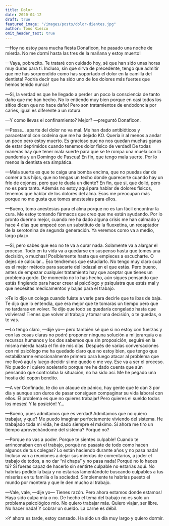 ```yaml
---
title: Dolor
date: 2020-04-12
draft: true
featured_image: "/images/posts/dolor-dientes.jpg"
author: Tono Riesco
omit_header_text: true
---
```


—Hoy no estoy para mucha fiesta Donaficon, he pasado una noche de mierda. No me dormí hasta las tres de la mañana y estoy muerto!

—Vaya, pobrecito. Te trataré con cuidado hoy, sé que han sido unas horas muy duras para ti. Incluso, sin que sirva de precedente, tengo que admitir que me has sorprendido como has soportado el dolor en la camilla del dentista! Podría decir que ha sido uno de los dolores más fuertes que hemos tenido nunca!

—Si, la verdad es que he llegado a perder un poco la consciencia de tanto daño que me han hecho. No lo entiendo muy bien porque en casi todos los sitios dicen que no hace daño! Pero son tratamientos de endodoncia por caries, igual es diferente a un rotura.

—Y como llevas el confinamiento? Mejor? —preguntó Donaficon.

—Pssss… aparte del dolor no va mal. Me han dado antibióticos y paracetamol con codeína que me ha dejado KO. Quería ir al menos a andar un poco pero estoy muerto. Es gracioso que no nos quedan muchas ganas de estar deprimidos cuando tenemos dolor físico de verdad! De todas maneras hay que tener mala suerte para que se te rompa una muela con la pandemia y un Domingo de Pascua! En fin, que tengo mala suerte. Por lo menos la dentista era simpática.

—Mala suerte es que te caiga una bomba encima, que no puedas dar de comer a tus hijos, que no tengas un techo donde guarecerte cuando hay un frío de cojones, pero que te duela un diente? En fin, que si, que dolió, pero no es para tanto. Además no estoy aquí para hablar de dolores físicos, tenemos que hablar de los dolores del alma. Esos me preocupan más porque no me gusta que tomes anestesias para ellos.

—Bueno, tomo anestesias para el alma porque no es tan fácil encontrar la cura. Me estoy tomando fármacos que creo que me están ayudando. Por lo pronto duermo mejor, cuando me ha dado alguna crisis me han calmado y hace 4 días que empecé con un substituto de la fluoxetina, un recaptador de la serotonina de segunda generación. Ya veremos como va a medio, largo plazo.

—Si, pero sabes que eso no te va a curar nada. Solamente va a alargar el proceso. Todo en tu vida va a quedarse en suspenso hasta que tomes una decisión, o muchas! Posiblemente hasta que empieces a escucharte. O dejes de calcular… Eso tendremos que estudiarlo. No tengo muy claro cual es el mejor método para sacarte del lodazal en el que estás. Pero bueno, antes de empezar cualquier tratamiento hay que aceptar que tienes un problema gordo. De momento no lo has hecho, aún sigues pensando que estás fingiendo para hacer creer al psicólogo y psiquiatra que estás mal y que necesitas medicamentos y bajas para el trabajo.

››Te lo dijo un colega cuando fuiste a verle para decirle que te ibas de baja. Te dijo que lo entendía, que era mejor que te tomaras un tiempo pero que no tardaras en volver. Te dijo que todo se quedaría congelado hasta que volvieras! Tienes que volver al trabajo y tomar una decisión, o te quedas, o te vas.

—Lo tengo claro, —dije yo— pero también sé que si no estoy con fuerzas y con las cosas claras no podré proponer ninguna solución a mi jerarquía o a recursos humanos y los dos sabemos que sin proposición, seguiré en la misma mierda hasta el fin de mis días. Después de varias conversaciones con mi psicólogo me ha quedado claro que no estoy bien, que tengo que estabilizarme emocionalmente primero para luego atacar al problema que me llevó aquí y luego decidir si me quedo o me voy. Ese va a ser el proceso. No puedo ni quiero acelerarlo porque me he dado cuenta que aún pensando que controlaba la situación, no ha sido así. Me he pegado una hostia del copón bendito.

—A ver Confinado, te dio un ataque de pánico, hay gente que le dan 3 por día y aunque son duros de pasar consiguen compaginar su vida laboral con ellos. El problema es que no quieres trabajar! Pero quieres el sueldo todos los meses! Y la posición! Y…

—Bueno, pues admitamos que es verdad! Admitamos que no quiero trabajar, y que? Me puedo imaginar perfectamente viviendo del sistema. He trabajado toda mi vida, he dado siempre el máximo. Si ahora me tiro un tiempo aprovechándome del sistema? Porqué no?

—Porque no vas a poder. Porque te sientes culpable! Cuando te arrinconaban con el trabajo, porqué no pasaste de todo como hacen algunos de tus colegas? Lo están haciendo durante años y no pasa nada! Incluso van a reuniones a dejar sus mierdas de comentarios, a joder el trabajo de todos, a no dar “ni chapa” y no pasa nada! Porqué no lo haces tú? Si fueras capaz de hacerlo sin sentirte culpable no estarías aquí. No habrías pedido la baja y no estarías lamentándote buscando culpables a tus miserias en tu familia o la sociedad. Simplemente te habrías puesto el mundo por montera y que le den mucho al trabajo.

—Vale, vale, —dije yo— Tienes razón. Pero ahora estamos donde estamos! Haya sido culpa mía o no. De hecho el tema del trabajo no es solo un problema psicológico mio. No quiero trabajar más. Quiero viajar, ser libre. No hacer nada! Y cobrar un sueldo. La carne es débil.

››Y ahora es tarde, estoy cansado. Ha sido un día muy largo y quiero dormir.
